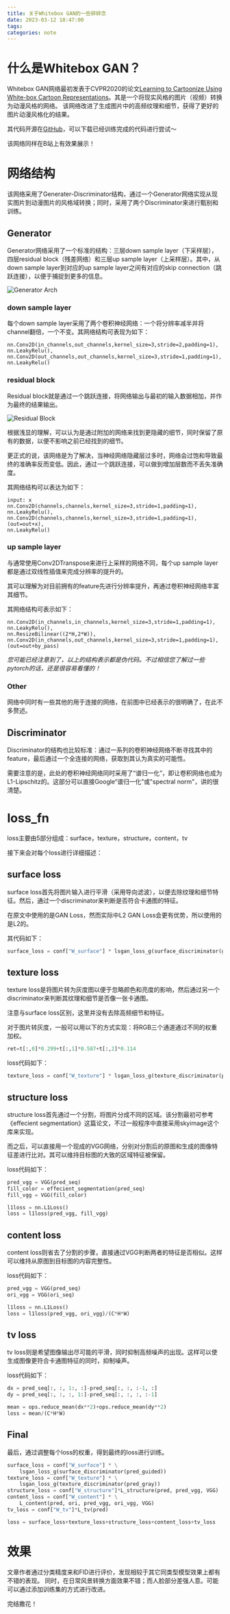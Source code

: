 ```yaml
---
title: 关于Whitebox GAN的一些碎碎念
date: 2023-03-12 18:47:00
tags:
categories: note
---
```



# 什么是Whitebox GAN？

Whitebox GAN网络最初发表于CVPR2020的论文[Learning to Cartoonize Using White-box Cartoon Representations](https://systemerrorwang.github.io/White-box-Cartoonization/)。其是一个将现实风格的图片（视频）转换为动漫风格的网络。
该网络改进了生成图片中的高频纹理和细节，获得了更好的图片动漫风格化的结果。

其代码开源在[GitHub](https://github.com/SystemErrorWang/White-box-Cartoonization)，可以下载已经训练完成的代码进行尝试～

该网络同样在B站上有效果展示！

# 网络结构
该网络采用了Generater-Discriminator结构，通过一个Generator网络实现从现实图片到动漫图片的风格域转换；同时，采用了两个Discriminator来进行甄别和训练。

## Generator
Generator网络采用了一个标准的结构：三层down sample layer（下采样层），四层residual block（残差网络）和三层up sample layer（上采样层）。其中，从down sample layer到对应的up sample layer之间有对应的skip connection（跳跃连接），以便于捕捉到更多的信息。

![Generator Arch](https://js-d.wcysite.com/gh/wychlw/img@main///img/18fd291fb399bfc5c2961e02c0bdbe3.jpg)

### down sample layer
每个down sample layer采用了两个卷积神经网络：一个将分辨率减半并将channel翻倍，一个不变。其网络结构可表现为如下：

```
nn.Conv2D(in_channels,out_channels,kernel_size=3,stride=2,padding=1),
nn.LeakyRelu(),
nn.Conv2D(out_channels,out_channels,kernel_size=3,stride=1,padding=1),
nn.LeakyRelu()
```

### residual block
Residual block就是通过一个跳跃连接，将网络输出与最初的输入数据相加，并作为最终的结果输出。

![Residual Block](https://js-d.wcysite.com/gh/wychlw/img@main///img/e6c61d18cf27ee5f4a8d7a75274a3d6.jpg)

根据浅显的理解，可以认为是通过附加的网络来找到更隐藏的细节，同时保留了原有的数据，以便不影响之前已经找到的细节。

更正式的说，该网络是为了解决，当神经网络隐藏层过多时，网络会过饱和导致最终的准确率反而变低。因此，通过一个跳跃连接，可以做到增加层数而不丢失准确度。

其网络结构可以表达为如下：
```
input: x
nn.Conv2D(channels,channels,kernel_size=3,stride=1,padding=1),
nn.LeakyRelu(),
nn.Conv2D(channels,channels,kernel_size=3,stride=1,padding=1),
(out=out+x),
nn.LeakyRelu()
```

### up sample layer
与通常使用Conv2DTranspose来进行上采样的网络不同，每个up sample layer都是通过双线性插值来完成分辨率的提升的。

其可以理解为对目前拥有的feature先进行分辨率提升，再通过卷积神经网络丰富其细节。

其网络结构可表示如下：
```
nn.Conv2D(in_channels,in_channels,kernel_size=3,stride=1,padding=1),
nn.LeakyRelu(),
nn.ResizeBilinear((2*H,2*W)),
nn.Conv2D(in_channels,out_channels,kernel_size=3,stride=1,padding=1),
(out=out+by_pass)
```

*您可能已经注意到了，以上的结构表示都是伪代码。不过相信您了解过一些pytorch的话，还是很容易看懂的！*

### Other
网络中同时有一些其他的用于连接的网络，在前图中已经表示的很明确了，在此不多赘述。

## Discriminator
Discriminator的结构也比较标准：通过一系列的卷积神经网络不断寻找其中的feature，最后通过一个全连接的网络，获取到其认为真实的可能性。

需要注意的是，此处的卷积神经网络同时采用了“谱归一化”，即让卷积网络也成为L1-Lipschitz的。这部分可以直接Google“谱归一化”或"spectral norm"，讲的很清楚。

# loss_fn
loss主要由5部分组成：surface，texture，structure，content，tv

接下来会对每个loss进行详细描述：

## surface loss
surface loss首先将图片输入进行平滑（采用导向滤波），以便去除纹理和细节特征。然后，通过一个discriminator来判断是否符合卡通图的特征。

在原文中使用的是GAN Loss，然而实际中L2 GAN Loss会更有优势，所以使用的是L2的。

其代码如下：
```python
surface_loss = conf["W_surface"] * lsgan_loss_g(surface_discriminator(guided_filter(pred)))
```

## texture loss
texture loss是将图片转为灰度图以便于忽略颜色和亮度的影响，然后通过另一个discriminator来判断其纹理和细节是否像一张卡通图。

注意与surface loss区别，这里并没有去除高频细节和特征。

对于图片转灰度，一般可以用以下的方式实现：将RGB三个通道通过不同的权重加权。
```python
ret=t[:,0]*0.299+t[:,1]*0.587+t[:,2]*0.114
```

loss代码如下：
```python
texture_loss = conf["W_texture"] * lsgan_loss_g(texture_discriminator(pred_gray))
```

## structure loss
structure loss首先通过一个分割，将图片分成不同的区域。该分割最初可参考《effecient segmentation》这篇论文，不过一般程序中直接采用skyimage这个库来实现。

而之后，可以直接用一个现成的VGG网络，分别对分割后的原图和生成的图像特征差进行比对。其可以维持目标图的大致的区域特征被保留。

loss代码如下：
```python
pred_vgg = VGG(pred_seq)
fill_color = effecient_segmentation(pred_seq)
fill_vgg = VGG(fill_color)

l1loss = nn.L1Loss()
loss = l1loss(pred_vgg, fill_vgg)
```

## content loss
content loss则省去了分割的步骤，直接通过VGG判断两者的特征是否相似。这样可以维持从原图到目标图的内容完整性。

loss代码如下：
```python
pred_vgg = VGG(pred_seq)
ori_vgg = VGG(ori_seq)

l1loss = nn.L1Loss()
loss = l1loss(pred_vgg, ori_vgg)/(C*H*W)
```

## tv loss
tv loss则是希望图像输出尽可能的平滑，同时抑制高频噪声的出现。这样可以使生成图像更符合卡通图特征的同时，抑制噪声。

loss代码如下：
```python
dx = pred_seq[:, :, 1:, :]-pred_seq[:, :, :-1, :]
dy = pred_seq[:, :, :, 1:]-pred_seq[:, :, :, :-1]

mean = ops.reduce_mean(dx**2)+ops.reduce_mean(dy**2)
loss = mean/(C*H*W)
```

## Final
最后，通过调整每个loss的权重，得到最终的loss进行训练。
```python 
surface_loss = conf["W_surface"] * \
    lsgan_loss_g(surface_discriminator(pred_guided))
texture_loss = conf["W_texture"] * \
    lsgan_loss_g(texture_discriminator(pred_gray))
structure_loss = conf["W_structure"]*L_structure(pred, pred_vgg, VGG)
content_loss = conf["W_content"] * \
    L_content(pred, ori, pred_vgg, ori_vgg, VGG)
tv_loss = conf["W_tv"]*L_tv(pred)

loss = surface_loss+texture_loss+structure_loss+content_loss+tv_loss
```

# 效果
文章作者通过分类精度来和FID进行评价，发现相较于其它同类型模型效果上都有不错的表现。
同时，在日常风景转换方面效果不错；而人脸部分差强人意。可能可以通过添加训练集的方式进行改进。

完结撒花！
